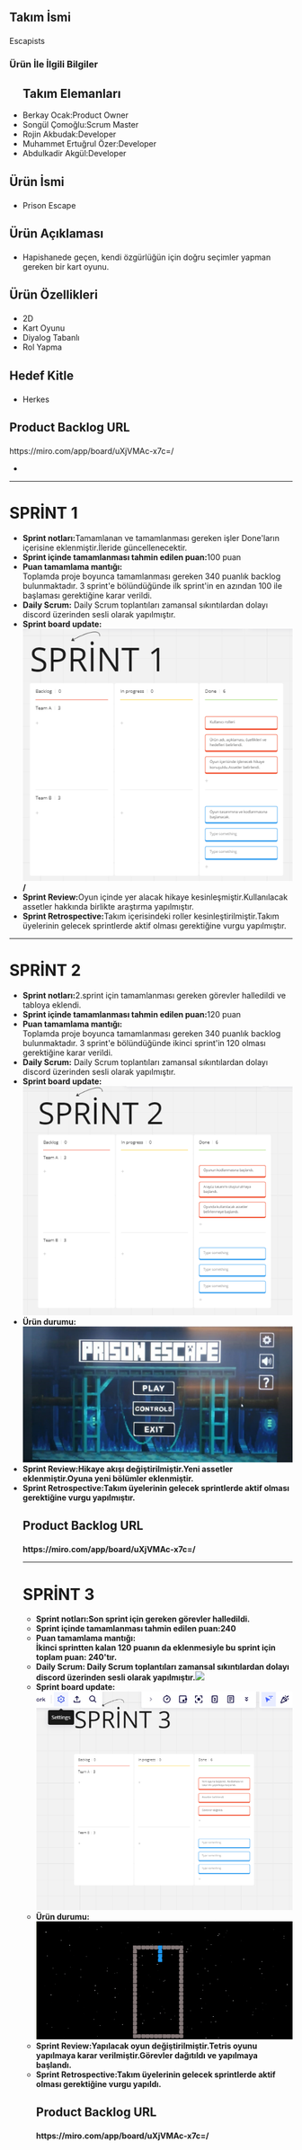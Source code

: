 ### 

<!--
**Akademitakim/Akademitakim** is a ✨ _special_ ✨ repository because its `README.md` (this file) appears on your GitHub profile.

Here are some ideas to get you started:

- 🔭 I’m currently working on ...
- 🌱 I’m currently learning ...
- 👯 I’m looking to collaborate on ...
- 🤔 I’m looking for help with ...
- 💬 Ask me about ...
- 📫 How to reach me: ...
- 😄 Pronouns: ...
- ⚡ Fun fact: ...
-->


<h2><p>Takım İsmi</h2></p>
Escapists

<h3><p>Ürün İle İlgili Bilgiler</h3></p>
<ul>
<h2>Takım Elemanları</h2>
<li>Berkay Ocak:Product Owner</li>
<li>Songül Çomoğlu:Scrum Master</li>
<li>Rojin Akbudak:Developer</li>
<li>Muhammet Ertuğrul Özer:Developer</li>
<li>Abdulkadir Akgül:Developer</li>
</ul>

<h2><p>Ürün İsmi</h2></p>
<ul><li>Prison Escape</ul></li>

<h2><p>Ürün Açıklaması</h2></p>
<ul><li>Hapishanede geçen, kendi özgürlüğün için doğru seçimler yapman gereken bir kart oyunu.</ul></li>

<h2><p>Ürün Özellikleri</h2></p>
<ul>
<li>2D</li>
<li>Kart Oyunu</li>
<li>Diyalog Tabanlı</li>
<li>Rol Yapma</li></ul>


<h2><p>Hedef Kitle</h2></p>
<ul><li>Herkes</li></ul>


<h2><p>Product Backlog URL</h2> https://miro.com/app/board/uXjVMAc-x7c=/</p>
<ul>
  <li> </ul></li>
<hr><h1>SPRİNT 1</h1></hr>
<ul>
<li><b>Sprint notları:</b>Tamamlanan ve tamamlanması gereken işler Done'ların içerisine eklenmiştir.İleride güncellenecektir. </li>  
<li><b>Sprint içinde tamamlanması tahmin edilen puan:</b>100 puan</li>
  <li><b>Puan tamamlama mantığı:</li></b>Toplamda proje boyunca tamamlanması gereken 340 puanlık backlog bulunmaktadır. 3 sprint'e bölündüğünde ilk sprint'in en azından 100 ile başlaması gerektiğine karar verildi.
  <li><b>Daily Scrum:</b> Daily Scrum toplantıları zamansal sıkıntılardan dolayı discord üzerinden sesli olarak yapılmıştır.</li></b>
  <li><b>Sprint board update:<img src="akademi_.png" width="auto">/</b>
</li>
  <li><b>Sprint Review:</b>Oyun içinde yer alacak hikaye kesinleşmiştir.Kullanılacak assetler hakkında birlikte araştırma yapılmıştır.</li>
   <li><b>Sprint Retrospective:</b>Takım içerisindeki roller kesinleştirilmiştir.Takım üyelerinin gelecek sprintlerde aktif olması gerektiğine vurgu yapılmıştır.</li>
  </ul>
  <hr><h1>SPRİNT 2</h1></hr>
  <ul>
    <li><b>Sprint notları:</b>2.sprint için tamamlanması gereken görevler halledildi ve tabloya eklendi.</li> 
    <li><b>Sprint içinde tamamlanması tahmin edilen puan:</b>120 puan</li>
    <li><b>Puan tamamlama mantığı:</li></b>Toplamda proje boyunca tamamlanması gereken 340 puanlık backlog bulunmaktadır. 3 sprint'e bölündüğünde ikinci sprint'in 120 olması gerektiğine karar verildi.
     <li><b>Daily Scrum:</b> Daily Scrum toplantıları zamansal sıkıntılardan dolayı discord üzerinden sesli olarak yapılmıştır.</li>
    <li><b>Sprint board update:<img src="sprint_2.png" width="auto"></li><b>
        <li><b>Ürün durumu:<img src="akademi_cls.jpeg" width="auto"></li><b>
        <li><b>Sprint Review:</b>Hikaye akışı değiştirilmiştir.Yeni assetler eklenmiştir.Oyuna yeni bölümler eklenmiştir.</li>
   <li><b>Sprint Retrospective:</b>Takım üyelerinin gelecek sprintlerde aktif olması gerektiğine vurgu yapılmıştır.</li>
   <h2><p>Product Backlog URL</h2> https://miro.com/app/board/uXjVMAc-x7c=/</p>

   <hr><h1>SPRİNT 3</h1></hr>
  <ul>
    <li><b>Sprint notları:</b>Son sprint için gereken görevler halledildi.</li> 
    <li><b>Sprint içinde tamamlanması tahmin edilen puan:</b>240</li>
    <li><b>Puan tamamlama mantığı:</li></b>İkinci sprintten kalan 120 puanın da eklenmesiyle bu sprint için toplam puan: 240'tır.
     <li><b>Daily Scrum:</b> Daily Scrum toplantıları zamansal sıkıntılardan dolayı discord üzerinden sesli olarak yapılmıştır.<img src="Belge 4.docx" width="auto"></li>
    <li><b>Sprint board update:<img src="sprint.png" width="auto"></li><b>
        <li><b>Ürün durumu:<img src="sprint_3.png" width="auto"></li><b>
        <li><b>Sprint Review:</b>Yapılacak oyun değiştirilmiştir.Tetris oyunu yapılmaya karar verilmiştir.Görevler dağıtıldı ve yapılmaya başlandı.</li>
   <li><b>Sprint Retrospective:</b>Takım üyelerinin gelecek sprintlerde aktif olması gerektiğine vurgu yapıldı.</li>
   <h2><p>Product Backlog URL</h2> https://miro.com/app/board/uXjVMAc-x7c=/</p>

   

      
    
     
    
  </ul>
